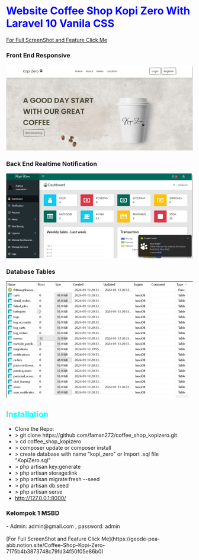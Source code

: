 <h1 style="color:blue">Website Coffee Shop Kopi Zero With Laravel 10 Vanila CSS</h1>

[For Full ScreenShot and Feature Click Me](https://geode-pea-abb.notion.site/Coffee-Shop-Kopi-Zero-7175b4b3873748c79fd34f50f05e86b0)


<h3>Front End Responsive</h3>

<img src="home.png" />

<h3>Back End Realtime Notification</h3>

<img src="admin.png" />

<h3>Database Tables</h3>

<img src="tabel.png" />

<h2 style="color:cyan">Installation</h2>
<ul>
    <li>Clone the Repo: <br> </li>
    <li style=""> > git clone https://github.com/faman272/coffee_shop_kopizero.git</li>
    <li> > cd coffee_shop_kopizero</li>
    <li> > composer update or composer install</li>
    <li> > create database with name "kopi_zero" or Import .sql file "KopiZero.sql"</li>
    <li> > php artisan key:generate</li>
    <li> > php artisan storage:link</li>
    <li> > php artisan migrate:fresh --seed</li>
    <li> > php artisan db:seed</li>
    <li> > php artisan serve</li>
    <li> <a href="http://127.0.0.1:8000/">http://127.0.0.1:8000/</a> </li>
</ul>

<h3>Kelompok 1 MSBD</h3>
- Admin: admin@gmail.com , password: admin 
<br> <br>
[For Full ScreenShot and Feature Click Me](https://geode-pea-abb.notion.site/Coffee-Shop-Kopi-Zero-7175b4b3873748c79fd34f50f05e86b0)


